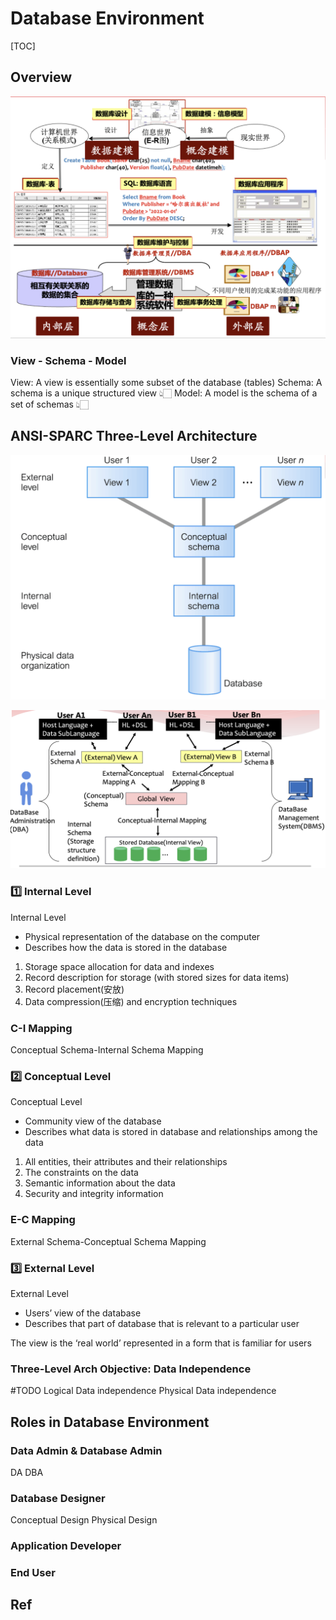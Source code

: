 # Database Environment

[TOC]


## Overview
![](../../../../Assets/Pics/Screenshot%202023-03-06%20at%204.44.56%20PM.png)

### View - Schema - Model
View: A view is essentially some subset of the database (tables)
Schema: A schema is a unique structured view 👆🏻
Model: A model is the schema of a set of schemas 👆🏻



## ANSI-SPARC Three-Level Architecture
![](../../../../Assets/Pics/Screenshot%202023-03-06%20at%204.34.58%20PM.png)

![](../../../../Assets/Pics/Screenshot%202023-03-06%20at%204.38.41%20PM.png)

### 1️⃣ Internal Level
Internal Level
- Physical representation of the database on the computer
- Describes how the data is stored in the database

1. Storage space allocation for data and indexes
2. Record description for storage (with stored sizes for data items)  
3. Record placement(安放)  
4. Data compression(压缩) and encryption techniques


### C-I Mapping
Conceptual Schema-Internal Schema Mapping


### 2️⃣ Conceptual Level
Conceptual Level
- Community view of the database  
- Describes what data is stored in database and relationships among the data

1. All entities, their attributes and their relationships
2. The constraints on the data  
3. Semantic information about the data  
4. Security and integrity information


### E-C Mapping
External Schema-Conceptual Schema Mapping


### 3️⃣ External Level
External Level
- Users’ view of the database
- Describes that part of database that is relevant to a particular user

The view is the ‘real world’ represented in a form that is familiar for users


### Three-Level Arch Objective: Data Independence
#TODO 
Logical Data independence
Physical Data independence



## Roles in Database Environment
### Data Admin & Database Admin
DA
DBA

### Database Designer
Conceptual Design
Physical Design

### Application Developer

### End User



## Ref
